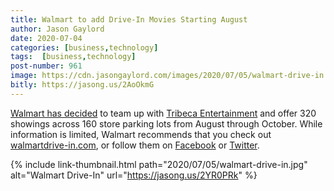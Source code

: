 ```yaml
---
title: Walmart to add Drive-In Movies Starting August
author: Jason Gaylord
date: 2020-07-04
categories: [business,technology]
tags:  [business,technology]
post-number: 961
image: https://cdn.jasongaylord.com/images/2020/07/05/walmart-drive-in.jpg
bitly: https://jasong.us/2AoOkmG
---
```


[Walmart has decided](https://jasong.us/31CnItw) to team up with [Tribeca Entertainment](https://jasong.us/3dWd4Az) and offer 320 showings across 160 store parking lots from August through October. While information is limited, Walmart recommends that you check out [walmartdrive-in.com](https://jasong.us/2YR0PRk), or follow them on [Facebook](https://jasong.us/3gxFXov) or [Twitter](https://jasong.us/38qPtXE).

{% include link-thumbnail.html path="2020/07/05/walmart-drive-in.jpg" alt="Walmart Drive-In" url="https://jasong.us/2YR0PRk" %}